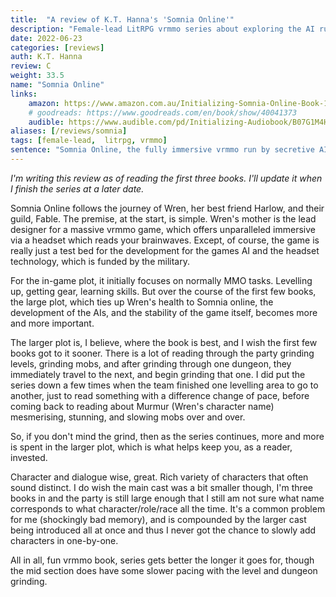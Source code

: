 ```yaml
---
title:  "A review of K.T. Hanna's 'Somnia Online'"
description: "Female-lead LitRPG vrmmo series about exploring the AI run world of Somnia Online. If you like other VR MMO books, read this."
date: 2022-06-23
categories: [reviews]
auth: K.T. Hanna
review: C
weight: 33.5
name: "Somnia Online"
links:
    amazon: https://www.amazon.com.au/Initializing-Somnia-Online-Book-1-ebook/dp/B07CV1DZ3P
    # goodreads: https://www.goodreads.com/en/book/show/40041373
    audible: https://www.audible.com/pd/Initializing-Audiobook/B07G1M4H42
aliases: [/reviews/somnia]
tags: [female-lead,  litrpg, vrmmo]
sentence: "Somnia Online, the fully immersive vrmmo run by secretive AIs."
---
```


*I'm writing this review as of reading the first three books. I'll update it when I finish the series at a later date.*


Somnia Online follows the journey of Wren, her best friend Harlow, and their guild, Fable. The premise, at the start, is simple. Wren's mother is the lead designer for a massive vrmmo game, which offers unparalleled immersive via a headset which reads your brainwaves. Except, of course, the game is really just a test bed for the development for the games AI and the headset technology, which is funded by the military. 

For the in-game plot, it initially focuses on normally MMO tasks. Levelling up, getting gear, learning skills. But over the course of the first few books, the large plot, which ties up Wren's health to Somnia online, the development of the AIs, and the stability of the game itself, becomes more and more important.

The larger plot is, I believe, where the book is best, and I wish the first few books got to it sooner. There is a lot of reading through the party grinding levels, grinding mobs, and after grinding through one dungeon, they immediately travel to the next, and begin grinding that one. I did put the series down a few times when the team finished one levelling area to go to another, just to read something with a difference change of pace, before coming back to reading about Murmur (Wren's character name) mesmerising, stunning, and slowing mobs over and over. 

So, if you don't mind the grind, then as the series continues, more and more is spent in the larger plot, which is what helps keep you, as a reader, invested.

Character and dialogue wise, great. Rich variety of characters that often sound distinct. I do wish the main cast was a bit smaller though, I'm three books in and the party is still large enough that I still am not sure what name corresponds to what character/role/race all the time. It's a common problem for me (shockingly bad memory), and is compounded by the larger cast being introduced all at once and thus I never got the chance to slowly add characters in one-by-one.

All in all, fun vrmmo book, series gets better the longer it goes for, though the mid section does have some slower pacing with the level and dungeon grinding.